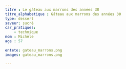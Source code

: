 ```yaml
---
titre : Le gâteau aux marrons des années 30
titre_alphabetique : Gâteau aux marrons des années 30
type: dessert
saveur: sucré
car_pratiques: 
    - technique
nom : Michèle
age : 57
    
entete: gateau_marrons.png
images: gateau_marrons.png
    
---
```

